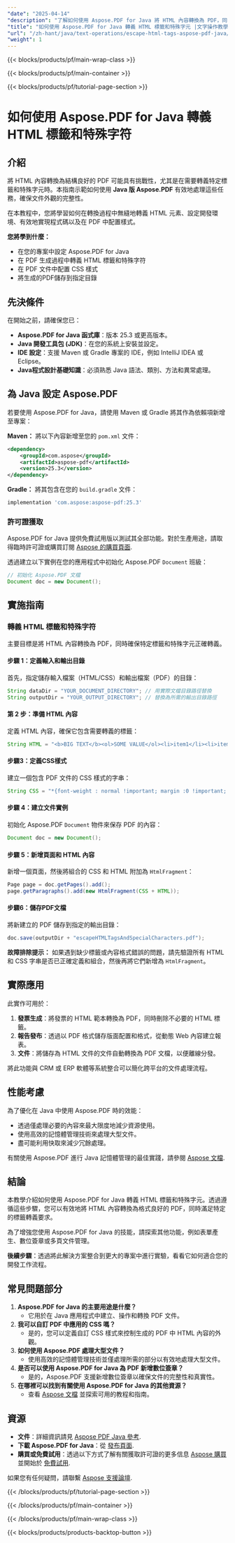 ```yaml
---
"date": "2025-04-14"
"description": "了解如何使用 Aspose.PDF for Java 將 HTML 內容轉換為 PDF，同時轉義標籤和特殊字元。本教程涵蓋設定、程式碼實作和實際應用。"
"title": "如何使用 Aspose.PDF for Java 轉義 HTML 標籤和特殊字元 |文字操作教學課程"
"url": "/zh-hant/java/text-operations/escape-html-tags-aspose-pdf-java/"
"weight": 1
---
```


{{< blocks/products/pf/main-wrap-class >}}

{{< blocks/products/pf/main-container >}}

{{< blocks/products/pf/tutorial-page-section >}}
# 如何使用 Aspose.PDF for Java 轉義 HTML 標籤和特殊字符

## 介紹

將 HTML 內容轉換為結構良好的 PDF 可能具有挑戰性，尤其是在需要轉義特定標籤和特殊字元時。本指南示範如何使用 **Java 版 Aspose.PDF** 有效地處理這些任務，確保文件外觀的完整性。

在本教程中，您將學習如何在轉換過程中無縫地轉義 HTML 元素、設定開發環境、有效地實現程式碼以及在 PDF 中配置樣式。

**您將學到什麼：**
- 在您的專案中設定 Aspose.PDF for Java
- 在 PDF 生成過程中轉義 HTML 標籤和特殊字符
- 在 PDF 文件中配置 CSS 樣式
- 將生成的PDF儲存到指定目錄

## 先決條件

在開始之前，請確保您已：

- **Aspose.PDF for Java 函式庫**：版本 25.3 或更高版本。
- **Java 開發工具包 (JDK)**：在您的系統上安裝並設定。
- **IDE 設定**：支援 Maven 或 Gradle 專案的 IDE，例如 IntelliJ IDEA 或 Eclipse。
- **Java程式設計基礎知識**：必須熟悉 Java 語法、類別、方法和異常處理。

## 為 Java 設定 Aspose.PDF

若要使用 Aspose.PDF for Java，請使用 Maven 或 Gradle 將其作為依賴項新增至專案：

**Maven：**
將以下內容新增至您的 `pom.xml` 文件：
```xml
<dependency>
    <groupId>com.aspose</groupId>
    <artifactId>aspose-pdf</artifactId>
    <version>25.3</version>
</dependency>
```
**Gradle：**
將其包含在您的 `build.gradle` 文件：
```gradle
implementation 'com.aspose:aspose-pdf:25.3'
```

### 許可證獲取

Aspose.PDF for Java 提供免費試用版以測試其全部功能。對於生產用途，請取得臨時許可證或購買訂閱 [Aspose 的購買頁面](https://purchase。aspose.com/buy).

透過建立以下實例在您的應用程式中初始化 Aspose.PDF `Document` 班級：
```java
// 初始化 Aspose.PDF 文檔
Document doc = new Document();
```

## 實施指南

### 轉義 HTML 標籤和特殊字符

主要目標是將 HTML 內容轉換為 PDF，同時確保特定標籤和特殊字元正確轉義。

#### 步驟 1：定義輸入和輸出目錄
首先，指定儲存輸入檔案（HTML/CSS）和輸出檔案（PDF）的目錄：
```java
String dataDir = "YOUR_DOCUMENT_DIRECTORY"; // 用實際文檔目錄路徑替換
String outputDir = "YOUR_OUTPUT_DIRECTORY"; // 替換為所需的輸出目錄路徑
```
#### 第 2 步：準備 HTML 內容
定義 HTML 內容，確保它包含需要轉義的標籤：
```java
String HTML = "<b>BIG TEXT</b><ol>SOME VALUE</ol><li>item1</li><li>item2 & 3</li></ol>";
```
#### 步驟3：定義CSS樣式
建立一個包含 PDF 文件的 CSS 樣式的字串：
```java
String CSS = "*{font-weight : normal !important; margin :0 !important; padding:0 !important; list-style-type:none !important}";
```
#### 步驟 4：建立文件實例
初始化 Aspose.PDF `Document` 物件來保存 PDF 的內容：
```java
Document doc = new Document();
```
#### 步驟 5：新增頁面和 HTML 內容
新增一個頁面，然後將組合的 CSS 和 HTML 附加為 `HtmlFragment`：
```java
Page page = doc.getPages().add();
page.getParagraphs().add(new HtmlFragment(CSS + HTML));
```
#### 步驟6：儲存PDF文檔
將新建立的 PDF 儲存到指定的輸出目錄：
```java
doc.save(outputDir + "escapeHTMLTagsAndSpecialCharacters.pdf");
```
**故障排除提示：** 如果遇到缺少標籤或內容格式錯誤的問題，請先驗證所有 HTML 和 CSS 字串是否已正確定義和組合，然後再將它們新增為 `HtmlFragment`。

## 實際應用

此實作可用於：
1. **發票生成**：將發票的 HTML 範本轉換為 PDF，同時刪除不必要的 HTML 標籤。
2. **報告發布**：透過以 PDF 格式儲存版面配置和格式，從動態 Web 內容建立報表。
3. **文件**：將儲存為 HTML 文件的文件自動轉換為 PDF 文檔，以便離線分發。

將此功能與 CRM 或 ERP 軟體等系統整合可以簡化跨平台的文件處理流程。

## 性能考慮

為了優化在 Java 中使用 Aspose.PDF 時的效能：
- 透過僅處理必要的內容來最大限度地減少資源使用。
- 使用高效的記憶體管理技術來處理大型文件。
- 盡可能利用快取來減少冗餘處理。

有關使用 Aspose.PDF 進行 Java 記憶體管理的最佳實踐，請參閱 [Aspose 文檔](https://reference。aspose.com/pdf/java/).

## 結論

本教學介紹如何使用 Aspose.PDF for Java 轉義 HTML 標籤和特殊字元。透過遵循這些步驟，您可以有效地將 HTML 內容轉換為格式良好的 PDF，同時滿足特定的標籤轉義要求。

為了增強您使用 Aspose.PDF for Java 的技能，請探索其他功能，例如表單產生、數位簽章或多頁文件管理。

**後續步驟**：透過將此解決方案整合到更大的專案中進行實驗，看看它如何適合您的開發工作流程。

## 常見問題部分

1. **Aspose.PDF for Java 的主要用途是什麼？**
   - 它用於在 Java 應用程式中建立、操作和轉換 PDF 文件。
2. **我可以自訂 PDF 中應用的 CSS 嗎？**
   - 是的，您可以定義自訂 CSS 樣式來控制生成的 PDF 中 HTML 內容的外觀。
3. **如何使用 Aspose.PDF 處理大型文件？**
   - 使用高效的記憶體管理技術並僅處理所需的部分以有效地處理大型文件。
4. **是否可以使用 Aspose.PDF for Java 為 PDF 新增數位簽章？**
   - 是的，Aspose.PDF 支援新增數位簽章以確保文件的完整性和真實性。
5. **在哪裡可以找到有關使用 Aspose.PDF for Java 的其他資源？**
   - 查看 [Aspose 文檔](https://reference.aspose.com/pdf/java/) 並探索可用的教程和指南。

## 資源

- **文件**：詳細資訊請見 [Aspose PDF Java 參考](https://reference。aspose.com/pdf/java/).
- **下載 Aspose.PDF for Java**：從 [發布頁面](https://releases。aspose.com/pdf/java/).
- **購買或免費試用**：透過以下方式了解有關獲取許可證的更多信息 [Aspose 購買](https://purchase.aspose.com/buy) 並開始於 [免費試用](https://releases。aspose.com/pdf/java/).

如果您有任何疑問，請聯繫 [Aspose 支援論壇](https://forum。aspose.com/c/pdf/10).

{{< /blocks/products/pf/tutorial-page-section >}}

{{< /blocks/products/pf/main-container >}}

{{< /blocks/products/pf/main-wrap-class >}}

{{< blocks/products/products-backtop-button >}}